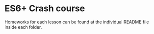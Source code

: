 # ES6+ Crash course

Homeworks for each lesson can be found at the individual README file inside each folder.

